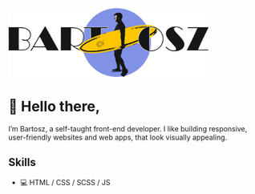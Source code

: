 
<!-- - 👀 I’m interested in ...
- 🌱 I’m currently learning ...
- 💞️ I’m looking to collaborate on ...
- 📫 How to reach me ... -->

<img src="https://github.com/dejotb/dejotb/blob/main/logo%20github.png" width="400" />

# 👋 Hello there,
I’m Bartosz, a self-taught front-end developer. I like building responsive, user-friendly websites and web apps, that look visually appealing.

## Skills

- 💻 HTML / CSS / SCSS / JS

<!---
dejotb/dejotb is a ✨ special ✨ repository because its `README.md` (this file) appears on your GitHub profile.
You can click the Preview link to take a look at your changes.
--->


